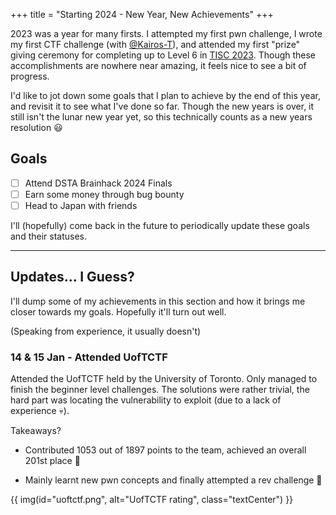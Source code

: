 +++
title = "Starting 2024 - New Year, New Achievements"
+++

2023 was a year for many firsts. I attempted my first pwn challenge,
I wrote my first CTF challenge (with [@Kairos-T](https://github.com/Kairos-T/)),
and attended my first "prize" giving ceremony for completing up to Level 6 in
[TISC 2023](https://www.csit.gov.sg/events/tisc/tisc-2023). Though these
accomplishments are nowhere near amazing, it feels nice to see a bit of progress.

I'd like to jot down some goals that I plan to achieve by the end of this year, and
revisit it to see what I've done so far. Though the new years is over, it still isn't
the lunar new year yet, so this technically counts as a new years resolution 😃

## Goals

- [ ] Attend DSTA Brainhack 2024 Finals
- [ ] Earn some money through bug bounty
- [ ] Head to Japan with friends

I'll (hopefully) come back in the future to periodically update these goals and their statuses.

---

## Updates... I Guess?

I'll dump some of my achievements in this section and how it brings me closer towards my
goals. Hopefully it'll turn out well.

(Speaking from experience, it usually doesn't)

### 14 & 15 Jan - Attended UofTCTF

Attended the UofTCTF held by the University of Toronto. Only managed to finish the beginner
level challenges. The solutions were rather trivial, the hard part was locating the
vulnerability to exploit (due to a lack of experience 💀).

Takeaways?

- Contributed 1053 out of 1897 points to the team, achieved an overall 201st place 🗿

- Mainly learnt new pwn concepts and finally attempted a rev challenge 🥳

{{ img(id="uoftctf.png", alt="UofTCTF rating", class="textCenter") }}
